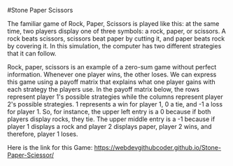 #Stone Paper Scissors

The familiar game of Rock, Paper, Scissors is played like this: at the same time, two players display one of three symbols: a rock, paper, or scissors. A rock beats scissors, scissors beat paper by cutting it, and paper beats rock by covering it. In this simulation, the computer has two different strategies that it can follow.

Rock, paper, scissors is an example of a zero-sum game without perfect information. Whenever one player wins, the other loses. We can express this game using a payoff matrix that explains what one player gains with each strategy the players use. In the payoff matrix below, the rows represent player 1's possible strategies while the columns represent player 2's possible strategies. 1 represents a win for player 1, 0 a tie, and -1 a loss for player 1. So, for instance, the upper left entry is a 0 because if both players display rocks, they tie. The upper middle entry is a -1 because if player 1 displays a rock and player 2 displays paper, player 2 wins, and therefore, player 1 loses.

Here is the link for this Game:
https://webdevgithubcoder.github.io/Stone-Paper-Sciessor/
